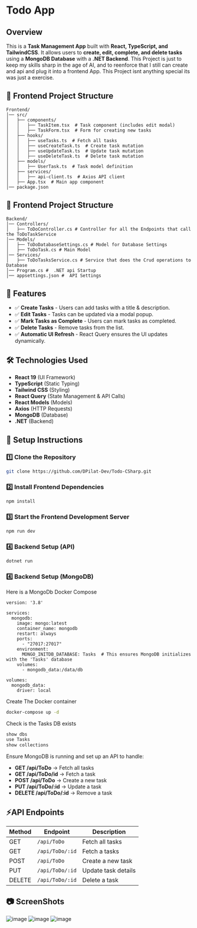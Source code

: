 # Todo App

## Overview
This is a **Task Management App** built with **React, TypeScript, and TailwindCSS**. It allows users to **create, edit, complete, and delete tasks** using a **MongoDB Database** with a **.NET Backend**. This Project is just to keep my skills sharp in the age of AI, and to reenforce that I still can create and api and plug it into a frontend App. This Project isnt anything special its was just a exercise.

## 📂 Frontend Project Structure
```
Frontend/
│── src/
│   ├── components/
│   │   ├── TaskItem.tsx  # Task component (includes edit modal)
│   │   ├── TaskForm.tsx  # Form for creating new tasks
│   ├── hooks/
│   │   ├── useTasks.ts  # Fetch all tasks
│   │   ├── useCreateTask.ts  # Create task mutation
│   │   ├── useUpdateTask.ts  # Update task mutation
│   │   ├── useDeleteTask.ts  # Delete task mutation
│   ├── models/
│   │   ├── UserTask.ts  # Task model definition
│   ├── services/
│   │   ├── api-client.ts  # Axios API client
│   ├── App.tsx  # Main app component
│── package.json
```

## 📂 Frontend Project Structure
```
Backend/
│── Controllers/
│   ├── ToDoController.cs # Controller for all the Endpoints that call the ToDoTaskService
│── Models/
│   ├── ToDoDatabaseSettings.cs # Model for Database Settings
│   ├── ToDoTask.cs # Main Model
│── Services/
│   ├── ToDoTasksService.cs # Service that does the Crud operations to Database
│── Program.cs #  .NET api Startup
│── appsettings.json #  API Settings
```
## 🎯 Features
- ✅ **Create Tasks** - Users can add tasks with a title & description.
- ✅ **Edit Tasks** - Tasks can be updated via a modal popup.
- ✅ **Mark Tasks as Complete** - Users can mark tasks as completed.
- ✅ **Delete Tasks** - Remove tasks from the list.
- ✅ **Automatic UI Refresh** - React Query ensures the UI updates dynamically.

## 🛠 Technologies Used
- **React 19** (UI Framework)
- **TypeScript** (Static Typing)
- **Tailwind CSS** (Styling)
- **React Query** (State Management & API Calls)
- **React Models** (Models)
- **Axios** (HTTP Requests)
- **MongoDB** (Database)
- **.NET** (Backend)

## 🔧 Setup Instructions
### 1️⃣ Clone the Repository
```sh
git clone https://github.com/DPilat-Dev/Todo-CSharp.git
```

### 2️⃣ Install Frontend Dependencies
```sh
npm install
```

### 3️⃣ Start the Frontend Development Server
```sh
npm run dev
```

### 4️⃣ Backend Setup (API)
```sh
dotnet run
```
### 4️⃣ Backend Setup (MongoDB)
Here is a MongoDb Docker Compose
```
version: '3.8'

services:
  mongodb:
    image: mongo:latest
    container_name: mongodb
    restart: always
    ports:
      - "27017:27017"
    environment:
      MONGO_INITDB_DATABASE: Tasks  # This ensures MongoDB initializes with the 'Tasks' database
    volumes:
      - mongodb_data:/data/db

volumes:
  mongodb_data:
    driver: local

```
Create The Docker container
```sh
docker-compose up -d
```
Check is the Tasks DB exists
```sh
show dbs
use Tasks
show collections

```

Ensure MongoDB is running and set up an API to handle:
- **GET /api/ToDo** → Fetch all tasks
- **GET /api/ToDo/id** → Fetch a task
- **POST /api/ToDo** → Create a new task
- **PUT /api/ToDo/:id** → Update a task
- **DELETE /api/ToDo/:id** → Remove a task

## ⚡API Endpoints
| Method | Endpoint        | Description              |
|--------|----------------|--------------------------|
| GET    | `/api/ToDo`    | Fetch all tasks         |
| GET    | `/api/ToDo/:id`    | Fetch a tasks         |
| POST   | `/api/ToDo`    | Create a new task       |
| PUT    | `/api/ToDo/:id` | Update task details     |
| DELETE | `/api/ToDo/:id` | Delete a task           |

## 📷 ScreenShots
![image](https://github.com/user-attachments/assets/7e408171-4d6b-4db6-a66a-168bd71826fc)
![image](https://github.com/user-attachments/assets/8b65e04f-81b5-408f-b174-a0b73e939385)
![image](https://github.com/user-attachments/assets/1f7ddbeb-4cf3-4b4d-a259-89fad6fde253)



